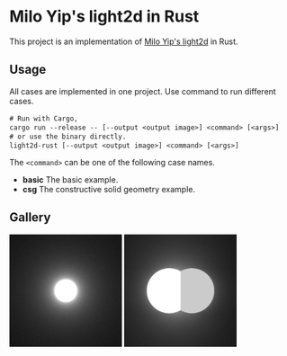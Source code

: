 # Milo Yip's light2d in Rust

This project is an implementation of [Milo Yip's light2d](https://github.com/miloyip/light2d) in Rust.

## Usage

All cases are implemented in one project. Use command to run different cases.

```shell
# Run with Cargo,
cargo run --release -- [--output <output image>] <command> [<args>]
# or use the binary directly.
light2d-rust [--output <output image>] <command> [<args>]
```

The `<command>` can be one of the following case names.

* **basic** The basic example.
* **csg** The constructive solid geometry example.

## Gallery

<p>
  <img src="https://github.com/chengluyu/light2d-rust/blob/master/output/basic.png?raw=true" width="200" />
  <img src="https://github.com/chengluyu/light2d-rust/blob/master/output/csg.png?raw=true" width="200" />
</p>
